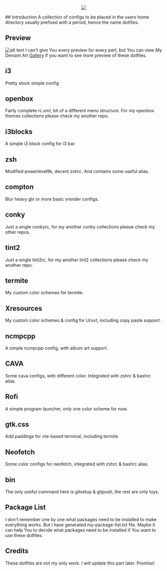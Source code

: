 <p align="center">
<a name="top" href="https://github.com/addy-dclxvi/Ultimate-Dotfiles/"><img src="https://raw.githubusercontent.com/addy-dclxvi/Ultimate-Dotfiles/master/logo.png"></a>
</p>
## Introduction
A collection of configs to be placed in the users home directory usually prefixed with a period, hence the name dotfiles.

## Preview
![alt text](https://raw.githubusercontent.com/addy-dclxvi/Ultimate-Dotfiles/master/preview.jpg)
I can't give You every preview for every part, but You can view My Deviant Art [Gallery](http://addy-dclxvi.deviantart.com/gallery/) if you want to see more preview of these dotfiles.

## i3
Pretty stock simple config
  
## openbox
Fairly complete rc.xml, bit of a different menu structure. For my openbox themes collections please check my another repo.

## i3blocks
A simple i3 block config for i3 bar.
  
## zsh
Modified powerlevel9k, decent zshrc. And contains some useful alias.
  
## compton
Blur heavy glx or more basic xrender configs.

## conky
Just a single conkyrc, for my another conky collections please check my other repos.

## tint2
Just a single tint2rc, for my another tint2 collections please check my another repo.

## termite
My custom color schemes for termite.

## Xresources
My custom color schemes & config for Urxvt, including copy paste support.

## ncmpcpp
A simple ncmpcpp config, with album art support.

## CAVA
Some cava configs, with different color. Integrated with zshrc & bashrc alias.

## Rofi
A simple program launcher, only one color scheme for now.

## gtk.css
Add paddings for vte-based terminal, including termite.

## Neofetch
Some color configs for neofetch, integrated with zshrc & bashrc alias.

## bin
The only useful command here is gitsetup & gitpush, the rest are only toys.

## Package List
I don't remember one by one what packages need to be installed to make everything works.
But I have generated my-package-list.txt file. Maybe it can help You to decide what packages need to be installed if You want to use these dotfiles.

## Credits
These dotfiles are not my only work. I will update this part later. Promise!
